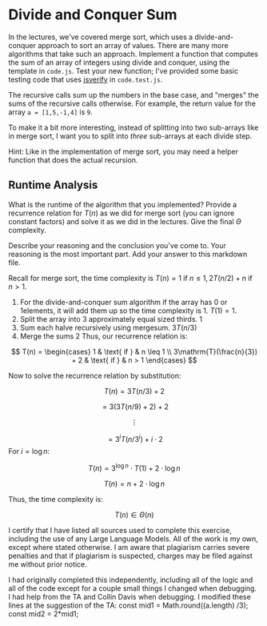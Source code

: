 # Divide and Conquer Sum

In the lectures, we've covered merge sort, which uses a divide-and-conquer
approach to sort an array of values. There are many more algorithms that take
such an approach. Implement a function that computes the sum of an array of
integers using divide and conquer, using the template in `code.js`. Test your
new function; I've provided some basic testing code that uses
[jsverify](https://jsverify.github.io/) in `code.test.js`.

The recursive calls sum up the numbers in the base case, and "merges" the sums
of the recursive calls otherwise. For example, the return value for the array `a
= [1,5,-1,4]` is `9`.

To make it a bit more interesting, instead of splitting into two sub-arrays like
in merge sort, I want you to split into *three* sub-arrays at each divide step.

Hint: Like in the implementation of merge sort, you may need a helper function
that does the actual recursion.

## Runtime Analysis

What is the runtime of the algorithm that you implemented? Provide a recurrence
relation for $T(n)$ as we did for merge sort (you can ignore constant factors)
and solve it as we did in the lectures. Give the final $\Theta$ complexity.

Describe your reasoning and the conclusion you've come to. Your reasoning is the
most important part. Add your answer to this markdown file.

Recall for merge sort, the time complexity is $T(n) =  1 \text{ if } n \le 1, 2T(n/2) + n  \text{ if } n > 1$. 

1. For the divide-and-conquer sum algorithm if the array has 0 or 1elements, it will add them up so the time complexity is 1. $T(1) = 1$.
2. Split the array into 3 approximately equal sized thirds. $1$ 
3. Sum each halve recursively using mergesum. $3 T(n/3)$
4. Merge the sums $2$
Thus, our recurrence relation is:

$$
T(n) = \begin{cases}
1 & \text{ if } & n \leq 1 \\
3\mathrm{T}(\frac{n}{3}) + 2 & \text{ if } & n > 1
\end{cases}
$$

Now to solve the recurrence relation by substitution:

$$
T(n) = 3T(n/3) + 2
$$

$$
= 3(3T(n/9) + 2) + 2
$$

$$
\vdots
$$

$$
= 3^i T(n/3^i) + i \cdot 2
$$
For $i = \log n$:

$$
T(n) = 3^{\log n} \cdot T(1) + 2 \cdot \log n
$$

$$
T(n) = n + 2 \cdot \log n
$$

Thus, the time complexity is:

$$
T(n) \in \Theta(n)
$$

I certify that I have listed all sources used to complete this exercise, including the use of any Large Language Models. All of the work is my own, except where stated otherwise. I am aware that plagiarism carries severe penalties and that if plagiarism is suspected, charges may be filed against me without prior notice.

I had originally completed this independently, including all of the logic and all of the code except for a couple small things I changed when debugging. I had help from the TA and Collin Davis when debugging. I modified these lines at the suggestion of the TA:
const mid1 = Math.round((a.length) /3);
const mid2 = 2*mid1; 


